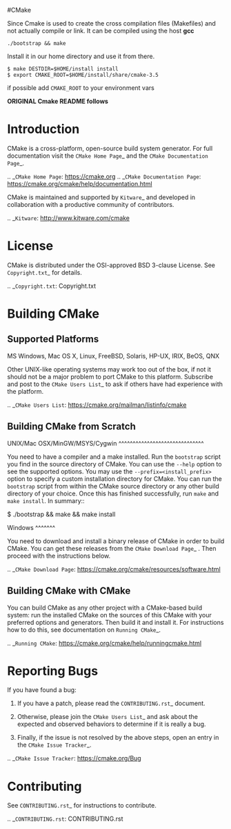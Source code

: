 #CMake

Since Cmake is used to create the cross compilation files (Makefiles) and not actually compile or link. It can be compiled using the host **gcc**

```
./bootstrap && make
```

Install it in our home directory and use it from there.

```
$ make DESTDIR=$HOME/install install
$ export CMAKE_ROOT=$HOME/install/share/cmake-3.5
```

if possible add `CMAKE_ROOT` to your environment vars


**ORIGINAL Cmake README follows**

Introduction
============

CMake is a cross-platform, open-source build system generator.
For full documentation visit the `CMake Home Page`_ and the
`CMake Documentation Page`_.

.. _`CMake Home Page`: https://cmake.org
.. _`CMake Documentation Page`: https://cmake.org/cmake/help/documentation.html

CMake is maintained and supported by `Kitware`_ and developed in
collaboration with a productive community of contributors.

.. _`Kitware`: http://www.kitware.com/cmake

License
=======

CMake is distributed under the OSI-approved BSD 3-clause License.
See `Copyright.txt`_ for details.

.. _`Copyright.txt`: Copyright.txt

Building CMake
==============

Supported Platforms
-------------------

MS Windows, Mac OS X, Linux, FreeBSD, Solaris, HP-UX, IRIX, BeOS, QNX

Other UNIX-like operating systems may work too out of the box, if not
it should not be a major problem to port CMake to this platform.
Subscribe and post to the `CMake Users List`_ to ask if others have
had experience with the platform.

.. _`CMake Users List`: https://cmake.org/mailman/listinfo/cmake

Building CMake from Scratch
---------------------------

UNIX/Mac OSX/MinGW/MSYS/Cygwin
^^^^^^^^^^^^^^^^^^^^^^^^^^^^^^

You need to have a compiler and a make installed.
Run the ``bootstrap`` script you find in the source directory of CMake.
You can use the ``--help`` option to see the supported options.
You may use the ``--prefix=<install_prefix>`` option to specify a custom
installation directory for CMake. You can run the ``bootstrap`` script from
within the CMake source directory or any other build directory of your
choice. Once this has finished successfully, run ``make`` and
``make install``.  In summary::

 $ ./bootstrap && make && make install

Windows
^^^^^^^

You need to download and install a binary release of CMake in order to build
CMake.  You can get these releases from the `CMake Download Page`_ .  Then
proceed with the instructions below.

.. _`CMake Download Page`: https://cmake.org/cmake/resources/software.html

Building CMake with CMake
-------------------------

You can build CMake as any other project with a CMake-based build system:
run the installed CMake on the sources of this CMake with your preferred
options and generators. Then build it and install it.
For instructions how to do this, see documentation on `Running CMake`_.

.. _`Running CMake`: https://cmake.org/cmake/help/runningcmake.html

Reporting Bugs
==============

If you have found a bug:

1. If you have a patch, please read the `CONTRIBUTING.rst`_ document.

2. Otherwise, please join the `CMake Users List`_ and ask about
   the expected and observed behaviors to determine if it is really
   a bug.

3. Finally, if the issue is not resolved by the above steps, open
   an entry in the `CMake Issue Tracker`_.

.. _`CMake Issue Tracker`: https://cmake.org/Bug

Contributing
============

See `CONTRIBUTING.rst`_ for instructions to contribute.

.. _`CONTRIBUTING.rst`: CONTRIBUTING.rst
